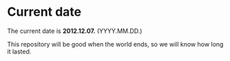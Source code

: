 # Current date

The current date is **2012.12.07.** (YYYY.MM.DD.)

This repository will be good when the world ends, so we will know how long it lasted.